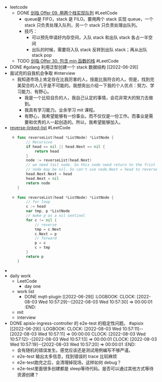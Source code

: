 - leetcode
	- DONE [剑指 Offer 09. 用两个栈实现队列](https://leetcode-cn.com/leetbook/read/illustration-of-algorithm/5d3i87/) #LeetCode
		- queue是 FIFO，stack 是 FILO。要用两个 stack 实现 queue，一个 stack 只负责处理入队列，另一个 stack 只负责处理出队列。
		- 技巧：
			- 可以预先申请好内存空间，入队 stack 和出队 stack 各占一半空间
			- 出队的时候，需要将入队 stack 反转到出队 stack；再从出队 stack pop
	- TODO [剑指 Offer 30. 包含 min 函数的栈](https://leetcode-cn.com/leetbook/read/illustration-of-algorithm/50bp33/) #LeetCode
- DONE #golang 利用泛型创建一个 stack 数据结构 [[2022-06-29]]
- 面试完的自我机会争取 #interview
	- 我知道市场上肯定存在比我厉害的人，技能比我符合的人。但是，找到完美契合的人几乎是不可能的。我想突出介绍一下我的个人优点：努力、学习能力、有野心。
		- 我是一个比较自负的人，我自己认定的事情，会花非常大的努力去做到。
		- 我具有学习能力。业余学习 mit 课程。
		- 有野心，我希望能够有一份事业。而不仅仅是一份工作。而事业是需要和优秀的人一起创造的。所以，我希望能够加入。
- [reverse-linked-list](https://leetcode.cn/problems/reverse-linked-list/submissions/) #LeetCode
	- ```go
	  func reverseList(head *ListNode) *ListNode {
	      // Recursive
	      if head == nil || head.Next == nil {
	          return head
	      }
	      node := reverseList(head.Next)
	      // we need tail node. So this node need return to the frist level of recursion.
	      // node may be nil. So can't use node.Next = head to reverse
	      head.Next.Next = head
	      head.Next = nil
	      return node
	  }
	  ```
	- ```go
	  func reverseList(head *ListNode) *ListNode {
	      // for loop
	      c := head
	      var tmp, p *ListNode
	      // make p as a nil sentinel
	      for c != nil {
	          // reverse
	          tmp = c.Next
	          c.Next = p
	          // forward
	          p = c
	          c = tmp
	      }
	      return p
	  }
	  ```
-
- daily work
	- LeetCode
		- day one
	- work list
		- DONE mqtt-plugin [[2022-06-29]]
		  :LOGBOOK:
		  CLOCK: [2022-08-03 Wed 10:57:29]--[2022-08-03 Wed 10:57:30] =>  00:00:01
		  :END:
	- mit
	- interview
- DONE apisix-ingress-controller 的 e2e-test 的稳定性问题。 #apisix [[2022-06-29]]
  :LOGBOOK:
  CLOCK: [2022-08-03 Wed 10:57:11]--[2022-08-03 Wed 10:57:11] =>  00:00:00
  CLOCK: [2022-08-03 Wed 10:57:12]--[2022-08-03 Wed 10:57:13] =>  00:00:01
  CLOCK: [2022-08-03 Wed 10:57:19]--[2022-08-03 Wed 10:57:20] =>  00:00:01
  :END:
	- 会有随机的错误发生。感觉应该还是测试用例编写不够严谨。
	- e2e-test 输出太多信息，找到错误的 trace 比较麻烦
	- e2e-test跑完之后，会清理掉现场，这样如何 debug？
	- e2e-test里面很多创建都是 sleep等待代码。是否可以通过其他方式等待资源创建？